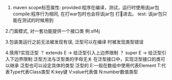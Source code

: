 1. maven scope标签属性:
provided:程序在编译，测试，运行时使用该jar包
compile:程序行为相同, 在打war包时也会将该jar包
打🥇进去。
test: 该jar包只能在测试的时候用到

2.门面模式, 对一套功能提供一个接口类
例:slf4j

3.包装类运行之前无法被发现有误, 泛型可以在编译
时被发现类型错误

4.慎用?实现泛型
？ extends E -> 给泛型引入上边界限制
？ super E -> 给泛型引入下边界限制
泛型方法与泛型类的字母无关
在泛型接口中，实现泛型接口的类可以继承
泛型也可以设定具体的类型
泛型的
E:一般在数组中使用代表Element
T:代表Type代表Class类型
K:key键
V:value代表值
N:number数值类型